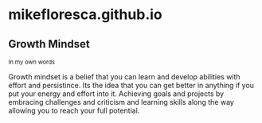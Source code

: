 # mikefloresca.github.io

## **Growth Mindset**

<sub>In my own words </sub>

Growth mindset is a belief that you can learn and develop abilities with effort and persistince.
Its the idea that you can get better in anything if you put your energy and effort into it. Achieving goals and projects
by embracing challenges and criticism and learning skills along the way allowing you to reach your full potential.


